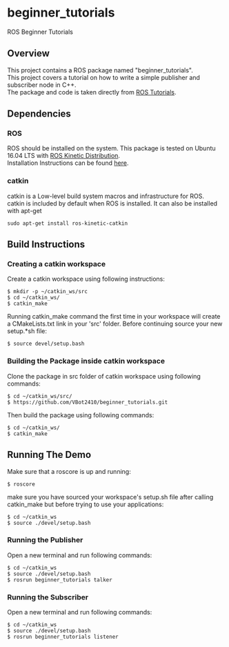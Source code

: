# beginner_tutorials
ROS Beginner Tutorials
## Overview
This project contains a ROS package named "beginner_tutorials".<br />
This project covers a tutorial on how to write a simple publisher and subscriber node in C++.<br />
The package and code is taken directly from [ROS Tutorials](http://wiki.ros.org/ROS/Tutorials).<br />
## Dependencies
### ROS
ROS should be installed on the system. This package is tested on Ubuntu 16.04 LTS with [ROS Kinetic Distribution](http://wiki.ros.org/kinetic).<br />
Installation Instructions can be found [here](http://wiki.ros.org/kinetic/Installation).
### catkin
catkin is a Low-level build system macros and infrastructure for ROS.<br />
catkin is included by default when ROS is installed. It can also be installed with apt-get
```
sudo apt-get install ros-kinetic-catkin
```
## Build Instructions
### Creating a catkin workspace
Create a catkin workspace using following instructions:
```
$ mkdir -p ~/catkin_ws/src
$ cd ~/catkin_ws/
$ catkin_make
```
Running catkin_make command the first time in your workspace will create a CMakeLists.txt link in your 'src' folder. Before continuing source your new setup.*sh file:
```
$ source devel/setup.bash
```
### Building the Package inside catkin workspace
Clone the package in src folder of catkin workspace using following commands:
```
$ cd ~/catkin_ws/src/
$ https://github.com/VBot2410/beginner_tutorials.git
```
Then build the package using following commands:
```
$ cd ~/catkin_ws/
$ catkin_make
```
## Running The Demo
Make sure that a roscore is up and running:
```
$ roscore
```
make sure you have sourced your workspace's setup.sh file after calling catkin_make but before trying to use your applications:
```
$ cd ~/catkin_ws
$ source ./devel/setup.bash
```
### Running the Publisher
Open a new terminal and run following commands:
```
$ cd ~/catkin_ws
$ source ./devel/setup.bash
$ rosrun beginner_tutorials talker
```
### Running the Subscriber
Open a new terminal and run following commands:
```
$ cd ~/catkin_ws
$ source ./devel/setup.bash
$ rosrun beginner_tutorials listener
```
